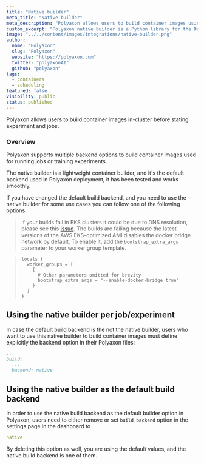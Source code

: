 ```yaml
---
title: "Native builder"
meta_title: "Native builder"
meta_description: "Polyaxon allows users to build container images using the native builder project."
custom_excerpt: "Polyaxon native builder is a Python library for the Docker Engine API."
image: "../../content/images/integrations/native-builder.png"
author:
  name: "Polyaxon"
  slug: "Polyaxon"
  website: "https://polyaxon.com"
  twitter: "polyaxonAI"
  github: "polyaxon"
tags: 
  - containers
  - scheduling
featured: false
visibility: public
status: published
---
```


Polyaxon allows users to build container images in-cluster before stating experiment and jobs.

### Overview

Polyaxon supports multiple backend options to build container images used for running jobs or training experiments.

The native builder is a lightweight container builder, and it's the default backend used in Polyaxon deployment, it has been tested and works smoothly.

If you have changed the default build backend, and you need to use the native builder for some use cases you can follow one of the following options.

> If your builds fail in EKS clusters it could be due to DNS resolution, please see this [issue](https://github.com/awslabs/amazon-eks-ami/issues/183). 
> The builds are failing because the latest versions of the AWS EKS-optimized AMI disables the docker bridge network by default. 
> To enable it, add the `bootstrap_extra_args` parameter to your worker group template.

> ```
> locals {
>   worker_groups = [
>     {
>       # Other parameters omitted for brevity
>       bootstrap_extra_args = "--enable-docker-bridge true"
>     }
>   ]
> }
> ```

## Using the native builder per job/experiment

In case the default build backend is the not the native builder, 
users who want to use this native builder to build container images must define explicitly the backend option in their Polyaxon files:

```yaml
...
build:
  ...
  backend: native
```

## Using the native builder as the default build backend

In order to use the native build backend as the default builder option in Polyaxon, users need to either remove or set `build backend` option in the settings page in the dashboard to

```yaml
native
```

By deleting this option as well, you are using the default values, and the native build backend is one of them.
